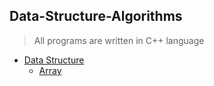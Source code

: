 ## Data-Structure-Algorithms ##
>All programs are written in C++ language

  * [Data Structure](https://github.com/ssashish21/Data-Structure-Algorithms/tree/master/Data%20Structure)
      * [Array](https://github.com/ssashish21/Data-Structure-Algorithms/tree/master/Data%20Structure/Array)


